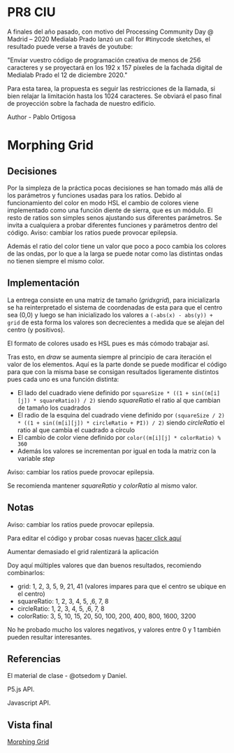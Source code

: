 # PR8 CIU

A finales del año pasado, con motivo del Processing Community Day @ Madrid – 2020
Medialab Prado lanzó un call for #tinycode sketches, el resultado puede verse a través de
youtube:

"Enviar vuestro código de programación creativa de menos de 256 caracteres y se proyectará
en los 192 x 157 píxeles de la fachada digital de Medialab Prado el 12 de diciembre 2020."

Para esta tarea, la propuesta es seguir las restricciones de la llamada, si bien relajar la
limitación hasta los 1024 caracteres. Se obviará el paso final de proyección sobre la fachada
de nuestro edificio.

Author - Pablo Ortigosa

# Morphing Grid

## Decisiones

Por la simpleza de la práctica pocas decisiones se han tomado más allá de los parámetros y funciones usadas para los ratios. Debido al funcionamiento del color en modo HSL el cambio de colores viene implementado como una función diente de sierra, que es un módulo. El resto de ratios son simples senos ajustando sus diferentes parámetros. Se invita a cualquiera a probar diferentes funciones y parámetros dentro del código. Aviso:  cambiar los ratios puede provocar epilepsia.

Además el ratio del color tiene un valor que poco a poco cambia los colores de las ondas, por lo que a la larga se puede notar como las distintas ondas no tienen siempre el mismo color.

## Implementación

La entrega consiste en una matriz de tamaño (*grid*x*grid*), para inicializarla se ha reinterpretado el sistema de coordenadas de esta para que el centro sea (0,0) y luego se han inicializado los valores a `(-abs(x) - abs(y)) + grid` de esta forma los valores son decrecientes a medida que se alejan del centro (y positivos).

El formato de colores usado es HSL pues es más cómodo trabajar así.

Tras esto, en *draw* se aumenta siempre al principio de cara iteración el valor de los elementos. Aquí es la parte donde se puede modificar el código para que con la misma base se consigan resultados ligeramente distintos pues cada uno es una función distinta:
* El lado del cuadrado viene definido por `squareSize * ((1 + sin((m[i][j]) * squareRatio)) / 2)` siendo *squareRatio* el ratio al que cambian de tamaño los cuadrados
* El radio de la esquina del cuadrado viene definido por `(squareSize / 2) * ((1 + sin((m[i][j]) * circleRatio + PI)) / 2)` siendo *circleRatio* el ratio al que cambia el cuadrado a círculo
* El cambio de color viene definido por `color((m[i][j] * colorRatio) % 360`
* Además los valores se incrementan por igual en toda la matriz con la variable *step*

Aviso:  cambiar los ratios puede provocar epilepsia.

Se recomienda mantener *squareRatio* y *colorRatio* al mismo valor.

## Notas

Aviso: cambiar los ratios puede provocar epilepsia.

Para editar el código y probar cosas nuevas [hacer click aquí](https://editor.p5js.org/PabloOQ/sketches/tVj3spf5N)

Aumentar demasiado el grid ralentizará la aplicación

Doy aquí múltiples valores que dan buenos resultados, recomiendo combinarlos:
* grid: 1, 2, 3, 5, 9, 21, 41 (valores impares para que el centro se ubique en el centro)
* squareRatio: 1, 2, 3, 4, 5, ,6, 7, 8
* circleRatio: 1, 2, 3, 4, 5, ,6, 7, 8
* colorRatio: 3, 5, 10, 15, 20, 50, 100, 200, 400, 800, 1600, 3200

No he probado mucho los valores negativos, y valores entre 0 y 1 también pueden resultar interesantes.

## Referencias

El material de clase - @otsedom y Daniel.

P5.js API.

Javascript API.

## Vista final

[Morphing Grid](https://editor.p5js.org/PabloOQ/full/tVj3spf5N)
